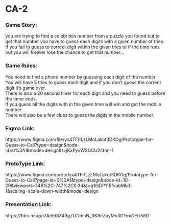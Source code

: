 # CA-2

<h3>
Game Story:
</h3>

<p>
you are trying to find a celebrities number from a puzzle you found but to get that number you have to guess each digits with a given number of tries. If you fail to guess to correct digit within the given tries or if the time runs out you will forever lose the chance to get that number…
</p>


<h3>
Game Rules:
</h3>

<p>
You need to find a phone number by guessing each digit of the number
<br>
You will have 5 tries to guess each digit and if you don’t guess the correct digit it’s game over.
<br>
There is also a 20 second timer for each digit and you need to guess before the timer ends.
<br>
If you guess all the digits with in the given time will win and get the mobile number.
<br>
There will also be a few clues to guess the digits in the mobile number.
</p>

<h3>
Figma Link:
</h3>
<p>
https://www.figma.com/file/yx4TFi1LzLMoLakot3DKOg/Prototype-for-Guess-to-Call?type=design&node-id=0%3A1&mode=design&t=jKxPyxWSGCU2ctnn-1
</P>

<h3>
ProtoType Link:
</h3>

<p>
https://www.figma.com/proto/yx4TFi1LzLMoLakot3DKOg/Prototype-for-Guess-to-Call?page-id=0%3A1&type=design&node-id=10-29&viewport=346%2C-747%2C0.34&t=q16iDP11EfvubMkd-1&scaling=scale-down-width&mode=design
</p>

<h3>
Presentation Link:
</h3>

<p>
https://1drv.ms/p/s!AoEt8343gZUDmhN_ftK8eZuyMn3D?e=DEU58D
</p>